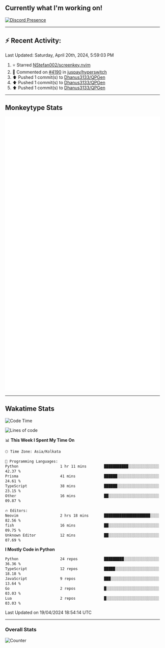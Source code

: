 ## Currently what I'm working on!
[![Discord Presence](https://lanyard.cnrad.dev/api/534981034400284712)](https://discord.com/users/534981034400284712)

---

## :zap: Recent Activity:
<!--RECENT_ACTIVITY:last_update-->
Last Updated: Saturday, April 20th, 2024, 5:59:03 PM
<!--RECENT_ACTIVITY:last_update_end-->
<!--RECENT_ACTIVITY:start-->
1. ⭐ Starred [NStefan002/screenkey.nvim](https://github.com/NStefan002/screenkey.nvim)<br>
2. 💬 Commented on [#4190](https://github.com/juspay/hyperswitch/pull/4190#issuecomment-2036205856) in [juspay/hyperswitch](https://github.com/juspay/hyperswitch)<br>
3. ⬆️ Pushed 1 commit(s) to [Dhanus3133/QPGen](https://github.com/Dhanus3133/QPGen)<br>
4. ⬆️ Pushed 1 commit(s) to [Dhanus3133/QPGen](https://github.com/Dhanus3133/QPGen)<br>
5. ⬆️ Pushed 1 commit(s) to [Dhanus3133/QPGen](https://github.com/Dhanus3133/QPGen)<br>
<!--RECENT_ACTIVITY:end-->

---

## Monkeytype Stats
<a href="https://monkeytype.com/profile/dhanus">
  <img src="https://raw.githubusercontent.com/Dhanus3133/Dhanus3133/monkeytype/monkeytype-lbpb.svg" alt="Monkeytype Profile" />
</a>

---

## Wakatime Stats
<!--START_SECTION:waka-->
![Code Time](http://img.shields.io/badge/Code%20Time-1%2C780%20hrs-blue)

![Lines of code](https://img.shields.io/badge/From%20Hello%20World%20I%27ve%20Written-4.9%20million%20lines%20of%20code-blue)

📊 **This Week I Spent My Time On** 

```text
🕑︎ Time Zone: Asia/Kolkata

💬 Programming Languages: 
Python                   1 hr 11 mins        ███████████░░░░░░░░░░░░░░   42.37 % 
Prisma                   41 mins             ██████░░░░░░░░░░░░░░░░░░░   24.61 % 
TypeScript               38 mins             ██████░░░░░░░░░░░░░░░░░░░   23.15 % 
Other                    16 mins             ██░░░░░░░░░░░░░░░░░░░░░░░   09.87 % 

🔥 Editors: 
Neovim                   2 hrs 18 mins       █████████████████████░░░░   82.56 % 
fish                     16 mins             ██░░░░░░░░░░░░░░░░░░░░░░░   09.75 % 
Unknown Editor           12 mins             ██░░░░░░░░░░░░░░░░░░░░░░░   07.69 % 
```

**I Mostly Code in Python** 

```text
Python                   24 repos            █████████░░░░░░░░░░░░░░░░   36.36 % 
TypeScript               12 repos            █████░░░░░░░░░░░░░░░░░░░░   18.18 % 
JavaScript               9 repos             ███░░░░░░░░░░░░░░░░░░░░░░   13.64 % 
Go                       2 repos             █░░░░░░░░░░░░░░░░░░░░░░░░   03.03 % 
Lua                      2 repos             █░░░░░░░░░░░░░░░░░░░░░░░░   03.03 % 
```




 Last Updated on 19/04/2024 18:54:14 UTC
<!--END_SECTION:waka-->
---

### Overall Stats

<img src="https://moe-counter.glitch.me/get/@Dhanus3133?theme=asoul" alt="Counter" />
